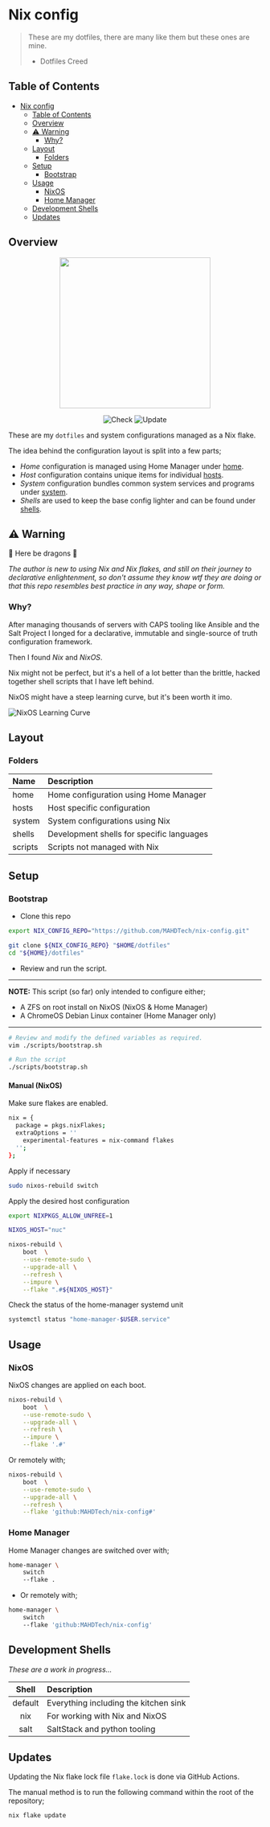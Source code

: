 # Nix config

> These are my dotfiles, there are many like them but these ones are mine.
>
> - Dotfiles Creed

## Table of Contents

<!-- TOC -->

- [Nix config](#nix-config)
    - [Table of Contents](#table-of-contents)
    - [Overview](#overview)
    - [:warning: Warning](#warning-warning)
        - [Why?](#why)
    - [Layout](#layout)
        - [Folders](#folders)
    - [Setup](#setup)
        - [Bootstrap](#bootstrap)
    - [Usage](#usage)
        - [NixOS](#nixos)
        - [Home Manager](#home-manager)
    - [Development Shells](#development-shells)
    - [Updates](#updates)

<!-- /TOC -->

## Overview

<p align="center">

<img src="docs/images/nix_logo.png" width="300" height="300"/>
<!--
<img src="https://raw.githubusercontent.com/MAHDTech/nix-config/trunk/docs/images/nix_logo.png" width="320" height="320"/>
-->

</p>

<p align="center">

<img src="https://img.shields.io/github/actions/workflow/status/MAHDTech/nix-config/nix_flake_check.yml?label=Check&style=flat-square" alt="Check" />
<img src="https://img.shields.io/github/actions/workflow/status/MAHDTech/nix-config/nix_flake_update.yml?label=Update&style=flat-square" alt="Update" />

</p>

These are my `dotfiles` and system configurations managed as a Nix flake.

The idea behind the configuration layout is split into a few parts;

- _Home_ configuration is managed using Home Manager under [home](home).
- _Host_ configuration contains unique items for individual [hosts](hosts).
- _System_ configuration bundles common system services and programs under [system](system).
- _Shells_ are used to keep the base config lighter and can be found under [shells](shells).

## :warning: Warning

:dragon: Here be dragons :dragon:

_The author is new to using Nix and Nix flakes, and still on their journey to declarative enlightenment, so don't assume they know wtf they are doing or that this repo resembles best practice in any way, shape or form._

### Why?

After managing thousands of servers with CAPS tooling like Ansible and the Salt Project I longed for a declarative, immutable and single-source of truth configuration framework.

Then I found _Nix_ and _NixOS_.

Nix might not be perfect, but it's a hell of a lot better than the brittle, hacked together shell scripts that I have left behind.

NixOS might have a steep learning curve, but it's been worth it imo.

![NixOS Learning Curve](docs/images/nixos_curve.png)

## Layout

### Folders

| Name    | Description                               |
| :------ | :---------------------------------------- |
| home    | Home configuration using Home Manager     |
| hosts   | Host specific configuration               |
| system  | System configurations using Nix           |
| shells  | Development shells for specific languages |
| scripts | Scripts not managed with Nix              |

## Setup

### Bootstrap

- Clone this repo

```bash
export NIX_CONFIG_REPO="https://github.com/MAHDTech/nix-config.git"

git clone ${NIX_CONFIG_REPO} "$HOME/dotfiles"
cd "${HOME}/dotfiles"
```

- Review and run the script.

---

**NOTE:** This script (so far) only intended to configure either;

- A ZFS on root install on NixOS (NixOS & Home Manager)
- A ChromeOS Debian Linux container (Home Manager only)

---

```bash
# Review and modify the defined variables as required.
vim ./scripts/bootstrap.sh

# Run the script
./scripts/bootstrap.sh
```

#### Manual (NixOS)

Make sure flakes are enabled.

```bash
nix = {
  package = pkgs.nixFlakes;
  extraOptions = ''
    experimental-features = nix-command flakes
  '';
};
```

Apply if necessary

```bash
sudo nixos-rebuild switch
```

Apply the desired host configuration

```bash
export NIXPKGS_ALLOW_UNFREE=1

NIXOS_HOST="nuc"

nixos-rebuild \
    boot  \
    --use-remote-sudo \
    --upgrade-all \
    --refresh \
    --impure \
    --flake ".#${NIXOS_HOST}"
```

Check the status of the home-manager systemd unit

```bash
systemctl status "home-manager-$USER.service"
```

## Usage

### NixOS

NixOS changes are applied on each boot.

```bash
nixos-rebuild \
    boot  \
    --use-remote-sudo \
    --upgrade-all \
    --refresh \
    --impure \
    --flake '.#'
```

Or remotely with;

```bash
nixos-rebuild \
    boot  \
    --use-remote-sudo \
    --upgrade-all \
    --refresh \
    --flake 'github:MAHDTech/nix-config#'
```

### Home Manager

Home Manager changes are switched over with;

```bash
home-manager \
    switch
    --flake .
```

- Or remotely with;

```bash
home-manager \
    switch
    --flake 'github:MAHDTech/nix-config'
```

## Development Shells

_These are a work in progress..._

|  Shell  | Description                           |
| :-----: | :------------------------------------ |
| default | Everything including the kitchen sink |
|   nix   | For working with Nix and NixOS        |
|  salt   | SaltStack and python tooling          |

## Updates

Updating the Nix flake lock file `flake.lock` is done via GitHub Actions.

The manual method is to run the following command within the root of the repository;

```bash
nix flake update
```
